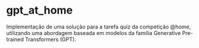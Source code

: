 # gpt_at_home
Implementação de uma solução para a tarefa quiz da competição @home, utilizando uma abordagem baseada em modelos da família Generative Pre-trained Transformers (GPT).
